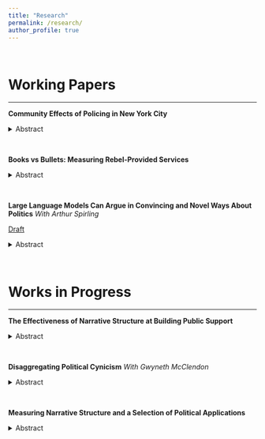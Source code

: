 ```yaml
---
title: "Research"
permalink: /research/
author_profile: true
---
```


&nbsp;

 Working Papers
======

***

**Community Effects of Policing in New York City**
<details>
  <summary>Abstract</summary>
  
There has been extensive work on the effect of street level bureaucrats on trust in government and subsequent political participation. However, the majority of this research has focused on direct experiences rather the possibility that communities themselves are changed by their collective interactions with government and continue to perpetuate those norms. I use the overturn of Stop, Question, and Frisk in New York City and a full panel of voter records to add to our understanding of this question. After establishing the negative effect of over zealous policing on propensity to vote, I use voters who move within the city to provide suggestive evidence that living in a community that was heavily policed, even if never directly experienced, continues to depress voting turnout. I extend these findings to non-voting forms of participation as well. These findings suggest that reform of behavior alone is not sufficient to counteract the negative effects of police behavior on communities political participation. 
</details>

&nbsp;

**Books vs Bullets: Measuring Rebel-Provided Services**
<details>
  <summary>Abstract</summary>
  
Despite the growing literature on rebel governance, the difficulty in obtaining reliable data during active conflicts has limited our understanding of internal variation in governance and service provision. This paper uses a within household cohort design drawn from DHS reporting of educational attainment to look at service provision by the Fources Nouvelles in Cote d’Ivoire. This measure if validated by existing surveys on service provision. I test several existing theories around service provision which have contrasting predictions in the current literature, and show that the patterns of provision in this case on consistent with a group focused on building long term, inclusive civilian support rather than short term resource gathering. 
</details>

&nbsp;

**Large Language Models Can Argue in Convincing and Novel Ways About Politics**
*With Arthur Spirling*

[Draft](https://github.com/ArthurSpirling/LargeLanguageArguments)
<details>
  <summary>Abstract</summary>
  
All politics relies on rhetorical appeals. Part creative art, part scientific analysis of what works, the ability to construct persuasive appeals is considered perhaps uniquely human. In recent times however, we have seen successful LLM applications to many such areas of human endeavor. Here, we explore whether these autoregressive transformer approaches can out-compete humans in making political and policy appeals. Our areas of interest include controversial partisan issues in the US, such as abortion and gun rights, but also more banal and open-ended matters. We use a relatively large number of crowdsourced US workers to produce ``best" arguments, and then an open-source LLM to compete with them. Human (crowd) judges make decisions about the relative strength of their (human v machine) efforts. Our results are threefold. First, LLMs can produce arguments on a par with humans, at least in terms of convinces independent judges. That is, LLMs can be persuasive. Second, we show that LLMs produce novel arguments insofar as their output has different quantitative and qualitative characteristics to that produced by humans. LLM arguments are typically easier to read, and written with slightly more positive affectation. But LLM arguments can lack nuance---at least if the goal is to convince others of their merits. Finally, we show that judges mildly prefer human arguments on a given topic. This is true when uninformed about the orator's identity---i.e. human or machine---and becomes more pronounced when they are informed in a randomized controlled experiment.
</details>

&nbsp;

Works in Progress
======

***

**The Effectiveness of Narrative Structure at Building Public Support**
<details>
  <summary>Abstract</summary>
  
As many countries note declining trust in government institutions, the academic and public focus is largely on the relationship with government performance. While some existing work points to this being a tenuous connection, there has been minimal attention paid to other methods of persuasion. In this project, I explore one of the ways governments and leaders seek to shift public perceptions: storytelling. I use the case of the main investigative service in Kenya, the Directorate of Criminal Investigations, which has been sharing true stories of their cases on Twitter as a way to build trust in the police. Using sentiment classification, I show that following these stories causes people to write more positively about the police. I also build on burgeoning methods for story modeling and generation to test whether adhering to a classic story structure makes these narratives more persuasive. This project aims to contribute to our understanding of how trust develops and whether structure of communication as well as content matters.
</details>

&nbsp;

**Disaggregating Political Cynicism**
*With Gwyneth McClendon*
<details>
  <summary>Abstract</summary>
  
Political observers have remarked that cynicism is currently very high in the U.S. and have conjectured that high levels of cynicism may be affecting political behavior in important ways. In this paper, we argue that there are at least two dimensions of politically-relevant cynicism that need to be parsed: (1) cynicism about human nature generally and (2) cynicism specifically about political elites. These two dimensions are not highly correlated empirically and they are conceptually distinct: human nature cynicism views all people as selfish and badly intentioned, whereas elite cynicism allows that there is a pool of good people out there, just not in current elite circles. Importantly, these two dimensions have divergent consequences for candidate evaluations and for support for institutional reform. Individuals who are highly cynical about human nature prefer leaders who strategically lie and cheat to get things done now but also believe in the possibility that institutions could reduce lying and cheating and improve government in the future. By contrast, individuals who are highly cynical about elites are not tolerant of leaders’ lying and cheating, instead prefer leaders who engage in forthright, authentic communication, and see getting better people into office rather than institutional reform as the way forward.
</details>

&nbsp;

**Measuring Narrative Structure and a Selection of Political Applications**
<details>
  <summary>Abstract</summary>
  
Despite work across many fields demonstrating that humans are extremely sensitive to a classic story structure in text, there has yet to be a method to evaluate and quantify to what extent a piece of text fits this structure. In this paper I propose a replicable model to assign a score to a document based on a training set of stories as to whether it follows the ’ideal’ story sequence. I then test this methodology on three types of political stories: personal experiences, institutional functioning, and national identity. This project aims to facilitate a study of the degree to which structure of information matters as well as content by developing a novel text analysis methodology.
</details>

&nbsp;
